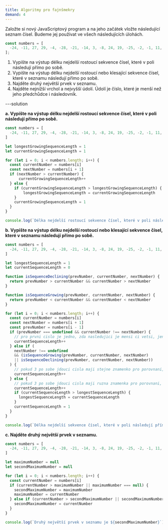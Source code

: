 ```yaml
---
title: Algoritmy pro fajnšmekry
demand: 4
---
```


Založte si nový JavaScriptový program a na jeho začátek vložte následující seznam čísel. Budeme jej používat ve všech následujících úlohách.

<!-- prettier-ignore -->
```js
const numbers = [
  -24, -11, 27, 29, -4, -28, -21, -14, 3, -8, 24, 19, -25, -2, -1, 11, 32, -31, 5
];
```

1. Vypište na výstup délku nejdelší rostoucí sekvence čísel, které v poli následují přímo po sobě.
1. Vypište na výstup délku nejdelší rostoucí nebo klesající sekvence čísel, které v seznamu následují přímo po sobě.
1. Najděte druhý největší prvek v seznamu.
1. Najděte nejnižší vrchol a nejvyšší údolí. Údolí je číslo, které je menší než jeho předchůdce i následovník.

---solution

**a. Vypište na výstup délku nejdelší rostoucí sekvence čísel, které v poli následují přímo po sobě.**

```js
const numbers = [
  -24, -11, 27, 29, -4, -28, -21, -14, 3, -8, 24, 19, -25, -2, -1, 11, 32, -31, 5
]

let longestGrowingSequenceLength = 1
let currentGrowingSequenceLength = 1

for (let i = 0; i < numbers.length; i++) {
  const currentNumber = numbers[i]
  const nextNumber = numbers[i + 1]
  if (nextNumber > currentNumber) {
      currentGrowingSequenceLength++
  } else {
    if (currentGrowingSequenceLength > longestGrowingSequenceLength) {
        longestGrowingSequenceLength = currentGrowingSequenceLength
    }
    currentGrowingSequenceLength = 1
  }
}

console.log(`Délka nejdelší rostoucí sekvence čísel, které v poli následují přímo po sobě je ${longestGrowingSequenceLength}`)
```

**b. Vypište na výstup délku nejdelší rostoucí nebo klesající sekvence čísel, které v seznamu následují přímo po sobě.**

```js
const numbers = [
  -24, -11, 27, 29, -4, -28, -21, -14, 3, -8, 24, 19, -25, -2, -1, 11, 32, -31, 5
]

let longestSequenceLength = 1
let currentSequenceLength = 0

function isSequenceDeclining(prevNumber, currentNumber, nextNumber) {
  return prevNumber > currentNumber && currentNumber > nextNumber
}

function isSequenceGrowing(prevNumber, currentNumber, nextNumber) {
  return prevNumber < currentNumber && currentNumber < nextNumber
}

for (let i = 0; i < numbers.length; i++) {
  const currentNumber = numbers[i]
  const nextNumber = numbers[i + 1]
  const prevNumber = numbers[i - 1]
  if (prevNumber === undefined && currentNumber !== nextNumber) {
    // pro prvni cislo je jedno, zda nasledujici je mensi ci vetsi, jen nesmi byt rovno
    currentSequenceLength++
  } else if (
    nextNumber !== undefined
    && (isSequenceGrowing(prevNumber, currentNumber, nextNumber)
    || isSequenceDeclining(prevNumber, currentNumber, nextNumber))
  ) {
    // pokud 3 po sobe jdouci cisla maji stejne znamenko pro porovnani, je to sekvence
    currentSequenceLength++
  } else {
    // pokud 3 po sobe jdouci cisla maji ruzna znamenka pro porovnani, vime, ze uz to neni sekvence
    currentSequenceLength++
    if (currentSequenceLength > longestSequenceLength) {
      longestSequenceLength = currentSequenceLength
    }
    currentSequenceLength = 1
  }
}

console.log(`Délka nejdelší sekvence čísel, které v poli následují přímo po sobě je ${longestSequenceLength}`)
```

**c. Najděte druhý největší prvek v seznamu.**
```js
const numbers = [
  -24, -11, 27, 29, -4, -28, -21, -14, 3, -8, 24, 19, -25, -2, -1, 11, 32, -31, 5
]

let maximumNumber = null
let secondMaximumNumber = null

for (let i = 0; i < numbers.length; i++) {
  const currentNumber = numbers[i]
  if (currentNumber > maximumNumber || maximumNumber === null) {
    secondMaximumNumber = maximumNumber
    maximumNumber = currentNumber
  } else if (currentNumber > secondMaximumNumber || secondMaximumNumber === null) {
    secondMaximumNumber = currentNumber
  }
}

console.log(`Druhý největší prvek v seznamu je ${secondMaximumNumber}`)
```
